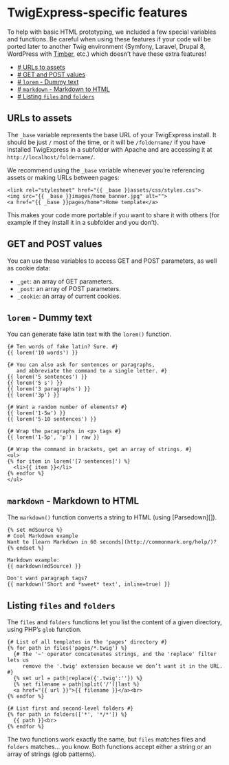 TwigExpress-specific features
=============================

To help with basic HTML prototyping, we included a few special variables and functions. Be careful when using these features if your code will be ported later to another Twig environment (Symfony, Laravel, Drupal 8, WordPress with [Timber](http://upstatement.com/timber/), etc.) which doesn’t have these extra features!

- [# URLs to assets](#urls-to-assets)
- [# GET and POST values](#get-and-post-values)
- [# `lorem` - Dummy text](#lorem-dummy-text)
- [# `markdown` - Markdown to HTML](#markdown-markdown-to-html)
- [# Listing `files` and `folders`](#listing-files-and-folders)


URLs to assets
--------------

The `_base` variable represents the base URL of your TwigExpress install. It should be just `/` most of the time, or it will be `/foldername/` if you have installed TwigExpress in a subfolder with Apache and are accessing it at `http://localhost/foldername/`.

We recommend using the `_base` variable whenever you’re referencing assets or making URLs between pages:

```twig
<link rel="stylesheet" href="{{ _base }}assets/css/styles.css">
<img src="{{ _base }}images/home_banner.jpg" alt="">
<a href="{{ _base }}pages/home">Home template</a>
```

This makes your code more portable if you want to share it with others (for example if they install it in a subfolder and you don’t).


GET and POST values
-------------------

You can use these variables to access GET and POST parameters, as well as cookie data:

- `_get`: an array of GET parameters.
- `_post`: an array of POST parameters.
- `_cookie`: an array of current cookies.


`lorem` - Dummy text
--------------------

You can generate fake latin text with the `lorem()` function.

```twig
{# Ten words of fake latin? Sure. #}
{{ lorem('10 words') }}

{# You can also ask for sentences or paragraphs,
   and abbreviate the command to a single letter. #}
{{ lorem('5 sentences') }}
{{ lorem('5 s') }}
{{ lorem('3 paragraphs') }}
{{ lorem('3p') }}

{# Want a random number of elements? #}
{{ lorem('1-5w') }}
{{ lorem('5-10 sentences') }}

{# Wrap the paragraphs in <p> tags #}
{{ lorem('1-5p', 'p') | raw }}

{# Wrap the command in brackets, get an array of strings. #}
<ul>
{% for item in lorem('[7 sentences]') %}
  <li>{{ item }}</li>
{% endfor %}
</ul>
```


`markdown` - Markdown to HTML
-----------------------------

The `markdown()` function converts a string to HTML (using [Parsedown][]).

```twig
{% set mdSource %}
# Cool Markdown example
Want to [learn Markdown in 60 seconds](http://commonmark.org/help/)?
{% endset %}

Markdown example:
{{ markdown(mdSource) }}

Don't want paragraph tags?
{{ markdown('Short and *sweet* text', inline=true) }}
```

Listing `files` and `folders`
-----------------------------

The `files` and `folders` functions let you list the content of a given directory, using PHP’s `glob` function.

```twig
{# List of all templates in the 'pages' directory #}
{% for path in files('pages/*.twig') %}
  {# The '~' operator concatenates strings, and the 'replace' filter lets us
     remove the '.twig' extension because we don’t want it in the URL. #}
  {% set url = path|replace({'.twig':''}) %}
  {% set filename = path|split('/')|last %}
  <a href="{{ url }}">{{ filename }}</a><br>
{% endfor %}

{# List first and second-level folders #}
{% for path in folders(['*', '*/*']) %}
  {{ path }}<br>
{% endfor %}
```

The two functions work exactly the same, but `files` matches files and `folders` matches… you know. Both functions accept either a string or an array of strings (glob patterns).
